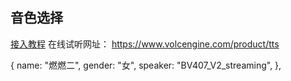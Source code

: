   


##  音色选择
  [接入教程](https://migptgui.com/docs/faqs/tts)
  在线试听网址： https://www.volcengine.com/product/tts
  
  {
    name: "燃燃二",
    gender: "女",
    speaker: "BV407_V2_streaming",
  },